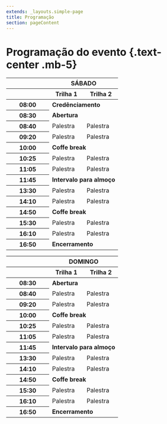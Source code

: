 ```yaml
---
extends: _layouts.simple-page
title: Programação
section: pageContent
---
```

# Programação do evento {.text-center .mb-5}

<table class="table table-bordered table-hover table-condensed text-center">
  <thead>
    <tr class="thead-dark">
      <th scope="col"></th>
      <th scope="col" colspan="2">SÁBADO</th>
    </tr>
    <tr class="thead-dark">
      <th scope="col"></th>
      <th scope="col">Trilha 1</th>
      <th scope="col">Trilha 2</th>
    </tr>
  </thead>
  <tbody>
    <tr>
      <th scope="row" class="table-secondary" width="100">08:00</th>
      <td colspan="2"><strong>Credênciamento</strong></td>
    </tr>
    <tr>
      <th scope="row" class="table-secondary">08:30</th>
      <td colspan="2"><strong>Abertura</strong></td>
    </tr>
    <tr>
      <th scope="row" class="table-secondary">08:40</th>
      <td>Palestra</td>
      <td>Palestra</td>
    </tr>
    <tr>
      <th scope="row" class="table-secondary">09:20</th>
      <td>Palestra</td>
      <td>Palestra</td>
    </tr>
    <tr>
      <th scope="row" class="table-secondary">10:00</th>
      <td colspan="4"><strong>Coffe break</strong></td>
    </tr>
    <tr>
      <th scope="row" class="table-secondary">10:25</th>
      <td>Palestra</td>
      <td>Palestra</td>
    </tr>
    <tr>
      <th scope="row" class="table-secondary">11:05</th>
      <td>Palestra</td>
      <td>Palestra</td>
    </tr>
    <tr>
      <th scope="row" class="table-secondary">11:45</th>
      <td colspan="4"><strong>Intervalo para almoço</strong></td>
    </tr>
    <tr>
      <th scope="row" class="table-secondary">13:30</th>
      <td>Palestra</td>
      <td>Palestra</td>
    </tr>
    <tr>
      <th scope="row" class="table-secondary">14:10</th>
      <td>Palestra</td>
      <td>Palestra</td>
    </tr>
    <tr>
      <th scope="row" class="table-secondary">14:50</th>
      <td colspan="4"><strong>Coffe break</strong></td>
    </tr>
    <tr>
      <th scope="row" class="table-secondary">15:30</th>
      <td>Palestra</td>
      <td>Palestra</td>
    </tr>
    <tr>
      <th scope="row" class="table-secondary">16:10</th>
      <td>Palestra</td>
      <td>Palestra</td>
    </tr>
    <tr>
      <th scope="row" class="table-secondary">16:50</th>
      <td colspan="4"><strong>Encerramento</strong></td>
    </tr>
  </tbody>
</table>

<table class="table table-bordered text-center">
  <thead>
    <tr class="thead-dark">
      <th scope="col"></th>
      <th scope="col" colspan="2">DOMINGO</th>
    </tr>
    <tr class="thead-dark">
      <th scope="col"></th>
      <th scope="col">Trilha 1</th>
      <th scope="col">Trilha 2</th>
    </tr>
  </thead>
  <tbody>
    <tr>
      <th scope="row" class="table-secondary" width="100">08:30</th>
      <td colspan="2"><strong>Abertura</strong></td>
    </tr>
    <tr>
      <th scope="row" class="table-secondary">08:40</th>
      <td>Palestra</td>
      <td>Palestra</td>
    </tr>
    <tr>
      <th scope="row" class="table-secondary">09:20</th>
      <td>Palestra</td>
      <td>Palestra</td>
    </tr>
    <tr>
      <th scope="row" class="table-secondary">10:00</th>
      <td colspan="4"><strong>Coffe break</strong></td>
    </tr>
    <tr>
      <th scope="row" class="table-secondary">10:25</th>
      <td>Palestra</td>
      <td>Palestra</td>
    </tr>
    <tr>
      <th scope="row" class="table-secondary">11:05</th>
      <td>Palestra</td>
      <td>Palestra</td>
    </tr>
    <tr>
      <th scope="row" class="table-secondary">11:45</th>
      <td colspan="4"><strong>Intervalo para almoço</strong></td>
    </tr>
    <tr>
      <th scope="row" class="table-secondary">13:30</th>
      <td>Palestra</td>
      <td>Palestra</td>
    </tr>
    <tr>
      <th scope="row" class="table-secondary">14:10</th>
      <td>Palestra</td>
      <td>Palestra</td>
    </tr>
    <tr>
      <th scope="row" class="table-secondary">14:50</th>
      <td colspan="4"><strong>Coffe break</strong></td>
    </tr>
    <tr>
      <th scope="row" class="table-secondary">15:30</th>
      <td>Palestra</td>
      <td>Palestra</td>
    </tr>
    <tr>
      <th scope="row" class="table-secondary">16:10</th>
      <td>Palestra</td>
      <td>Palestra</td>
    </tr>
    <tr>
      <th scope="row" class="table-secondary">16:50</th>
      <td colspan="4"><strong>Encerramento</strong></td>
    </tr>
  </tbody>
</table>

